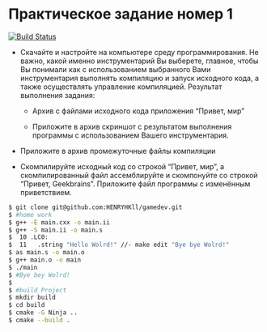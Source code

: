 # Практическое задание номер 1
[![Build Status](https://travis-ci.org/joemccann/dillinger.svg?branch=master)](https://travis-ci.org/joemccann/dillinger)

* Скачайте и настройте на компьютере среду программирования. Не важно, какой именно инструментарий Вы выберете, главное, чтобы Вы понимали как с использованием выбранного Вами инструментария выполнять компиляцию и запуск исходного кода, а также осуществлять управление компиляцией. Результат выполнения задания:
  
  - Архив с файлами исходного кода приложения “Привет, мир”

  - Приложите в архив скриншот с результатом выполнения программы с использованием Вашего инструментария.

* Приложите в архив промежуточные файлы компиляции
  
* Скомпилируйте исходный код со строкой “Привет, мир”, а скомпилированный файл ассемблируйте и скомпонуйте со строкой “Привет, Geekbrains”. Приложите файл программы с изменённым приветствием.


```sh
$ git clone git@github.com:HENRYHKll/gamedev.git
$ #home work
$ g++ -E main.cxx -o main.ii
$ g++ -S main.ii -o main.s
$  10 .LC0:
$  11	.string	"Hello Wolrd!" //- make edit "Bye bye Wolrd!"
$ as main.s -o main.o
$ g++ main.o -o main
$ ./main
$ #Bye bey Wolrd!
$
$ #build Project
$ mkdir build
$ cd build
$ cmake -G Ninja .. 
$ cmake --build .
```
